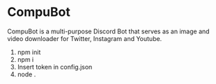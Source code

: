# CompuBot

CompuBot is a multi-purpose Discord Bot that serves as an image and video downloader for Twitter, Instagram and Youtube.

1. npm init
2. npm i
3. Insert token in config.json
4. node .
